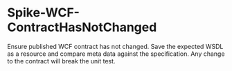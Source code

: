 # Spike-WCF-ContractHasNotChanged
Ensure published WCF contract has not changed.  Save the expected WSDL as a resource and compare meta data against the specification. Any change to the contract will break the unit test.
